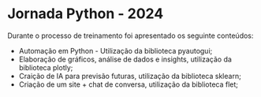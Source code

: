 # Jornada Python - 2024
Durante o processo de treinamento foi apresentado os seguinte conteúdos:
* Automação em Python - Utilização da biblioteca pyautogui; 
* Elaboração de gráficos, análise de dados e insights, utilização da biblioteca plotly; 
* Craição de IA para previsão futuras, utilização da biblioteca sklearn;
* Criação de um site + chat de conversa, utilização da biblioteca flet;
